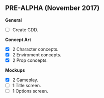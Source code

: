 ## PRE-ALPHA (November 2017)
**General**
- [ ] Create GDD.

**Concept Art**
- [x] 2 Character concepts.
- [x] 2 Enviroment concepts.
- [x] 2 Prop concepts.

**Mockups**
- [x] 2 Gameplay.
- [ ] 1 Title screen.
- [ ] 1 Options screen.
